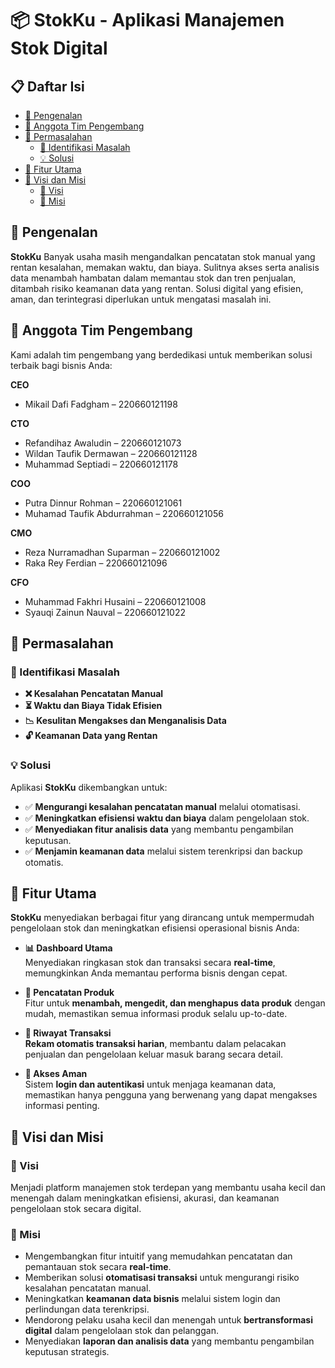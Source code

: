 # 📦 StokKu - Aplikasi Manajemen Stok Digital
## 📋 Daftar Isi
- [🔰 Pengenalan](#pengenalan)
- [👥 Anggota Tim Pengembang](#anggota-tim-pengembang)
- [🚨 Permasalahan](#permasalahan)
  - [🔎 Identifikasi Masalah](#identifikasi-masalah)
  - [💡 Solusi](#solusi)
- [🚀 Fitur Utama](#fitur-utama)
- [🌟 Visi dan Misi](#visi-dan-misi)
  - [🌱 Visi](#visi)
  - [🎯 Misi](#misi)
## 🔰 Pengenalan
**StokKu** Banyak usaha masih mengandalkan pencatatan stok manual yang rentan kesalahan, memakan waktu, dan biaya. Sulitnya akses serta analisis data menambah hambatan dalam memantau stok dan tren penjualan, ditambah risiko keamanan data yang rentan. Solusi digital yang efisien, aman, dan terintegrasi diperlukan untuk mengatasi masalah ini.
## 👥 Anggota Tim Pengembang
Kami adalah tim pengembang yang berdedikasi untuk memberikan solusi terbaik bagi bisnis Anda:

**CEO**  
- Mikail Dafi Fadgham – 220660121198  

**CTO**  
- Refandihaz Awaludin – 220660121073  
- Wildan Taufik Dermawan – 220660121128  
- Muhammad Septiadi – 220660121178  

**COO**  
- Putra Dinnur Rohman – 220660121061  
- Muhamad Taufik Abdurrahman – 220660121056  

**CMO**  
- Reza Nurramadhan Suparman – 220660121002  
- Raka Rey Ferdian – 220660121096  

**CFO**  
- Muhammad Fakhri Husaini – 220660121008  
- Syauqi Zainun Nauval – 220660121022
## 🚨 Permasalahan
### 🔎 Identifikasi Masalah
- **❌ Kesalahan Pencatatan Manual**  
- **⏳ Waktu dan Biaya Tidak Efisien**  
- **📉 Kesulitan Mengakses dan Menganalisis Data**  
- **🔓 Keamanan Data yang Rentan**  

### 💡 Solusi
Aplikasi **StokKu** dikembangkan untuk:  
- ✅ **Mengurangi kesalahan pencatatan manual** melalui otomatisasi.  
- ✅ **Meningkatkan efisiensi waktu dan biaya** dalam pengelolaan stok.  
- ✅ **Menyediakan fitur analisis data** yang membantu pengambilan keputusan.  
- ✅ **Menjamin keamanan data** melalui sistem terenkripsi dan backup otomatis.

## 🚀 Fitur Utama
**StokKu** menyediakan berbagai fitur yang dirancang untuk mempermudah pengelolaan stok dan meningkatkan efisiensi operasional bisnis Anda:

- **📊 Dashboard Utama**  
  Menyediakan ringkasan stok dan transaksi secara **real-time**, memungkinkan Anda memantau performa bisnis dengan cepat.  

- **🛒 Pencatatan Produk**  
  Fitur untuk **menambah, mengedit, dan menghapus data produk** dengan mudah, memastikan semua informasi produk selalu up-to-date.  

- **📝 Riwayat Transaksi**  
  **Rekam otomatis transaksi harian**, membantu dalam pelacakan penjualan dan pengelolaan keluar masuk barang secara detail.  

- **🔐 Akses Aman**  
  Sistem **login dan autentikasi** untuk menjaga keamanan data, memastikan hanya pengguna yang berwenang yang dapat mengakses informasi penting.

## 🌟 Visi dan Misi
### 🌱 Visi
Menjadi platform manajemen stok terdepan yang membantu usaha kecil dan menengah dalam meningkatkan efisiensi, akurasi, dan keamanan pengelolaan stok secara digital.  

### 🎯 Misi
- Mengembangkan fitur intuitif yang memudahkan pencatatan dan pemantauan stok secara **real-time**.  
- Memberikan solusi **otomatisasi transaksi** untuk mengurangi risiko kesalahan pencatatan manual.  
- Meningkatkan **keamanan data bisnis** melalui sistem login dan perlindungan data terenkripsi.  
- Mendorong pelaku usaha kecil dan menengah untuk **bertransformasi digital** dalam pengelolaan stok dan pelanggan.  
- Menyediakan **laporan dan analisis data** yang membantu pengambilan keputusan strategis.  
